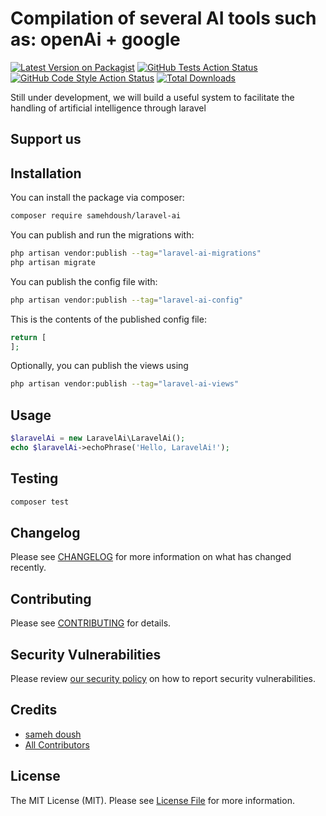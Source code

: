 # Compilation of several AI tools such as: openAi + google

[![Latest Version on Packagist](https://img.shields.io/packagist/v/samehdoush/laravel-ai.svg?style=flat-square)](https://packagist.org/packages/samehdoush/laravel-ai)
[![GitHub Tests Action Status](https://img.shields.io/github/actions/workflow/status/samehdoush/laravel-ai/run-tests.yml?branch=main&label=tests&style=flat-square)](https://github.com/samehdoush/laravel-ai/actions?query=workflow%3Arun-tests+branch%3Amain)
[![GitHub Code Style Action Status](https://img.shields.io/github/actions/workflow/status/samehdoush/laravel-ai/fix-php-code-style-issues.yml?branch=main&label=code%20style&style=flat-square)](https://github.com/samehdoush/laravel-ai/actions?query=workflow%3A"Fix+PHP+code+style+issues"+branch%3Amain)
[![Total Downloads](https://img.shields.io/packagist/dt/samehdoush/laravel-ai.svg?style=flat-square)](https://packagist.org/packages/samehdoush/laravel-ai)

Still under development, we will build a useful system to facilitate the handling of artificial intelligence through laravel

## Support us



## Installation

You can install the package via composer:

```bash
composer require samehdoush/laravel-ai
```

You can publish and run the migrations with:

```bash
php artisan vendor:publish --tag="laravel-ai-migrations"
php artisan migrate
```

You can publish the config file with:

```bash
php artisan vendor:publish --tag="laravel-ai-config"
```

This is the contents of the published config file:

```php
return [
];
```

Optionally, you can publish the views using

```bash
php artisan vendor:publish --tag="laravel-ai-views"
```

## Usage

```php
$laravelAi = new LaravelAi\LaravelAi();
echo $laravelAi->echoPhrase('Hello, LaravelAi!');
```

## Testing

```bash
composer test
```

## Changelog

Please see [CHANGELOG](CHANGELOG.md) for more information on what has changed recently.

## Contributing

Please see [CONTRIBUTING](CONTRIBUTING.md) for details.

## Security Vulnerabilities

Please review [our security policy](../../security/policy) on how to report security vulnerabilities.

## Credits

- [sameh doush](https://github.com/samehdoush)
- [All Contributors](../../contributors)

## License

The MIT License (MIT). Please see [License File](LICENSE.md) for more information.

